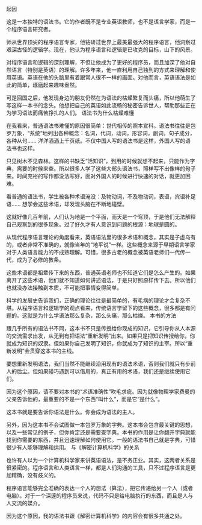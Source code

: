 起因

这是一本独特的语法书。它的作者既不是专业英语教师，也不是语言学家，而是一个程序语言研究者。

师从世界顶尖的程序语言专家，他钻研过世界上最美最强大的程序语言，他洞察过艰深古怪的逻辑学。现在，他认为程序语言和逻辑是已攻克的目标，山下的风景。

对程序语言和逻辑的深刻理解，不但让他成为了更好的程序员，而且加深了他对自然语言（特别是英语）的理解。许多年来，他一直利用自己独到的方式来理解和使用英语。英语在他的头脑里有着跟常人很不一样的画面。对他而言，英语语法是如此的简单，琢磨起来趣味盎然。

可是回国之后，他发现身边的朋友仍然在为语法的枯燥繁复而头痛，所以他萌生了写这样一本书的念头。他想把自己的英语如此流畅的秘密告诉世人，帮助那些正在为学习语法而痛苦挣扎的人们。
语法书为什么枯燥难懂

在我看来，普通语法书难懂的原因很简单：世代相传的照本宣科。语法书往往是包罗万象，“系统”地列出各种概念：名词，代词，动词，形容词，副词，句子成分，各种从句…… 洋洋洒洒上千页纸。不仅中国人写的语法书是这样，外国人写的语法书也这样。

只见树木不见森林。这样的书缺乏“活知识”，到用的时候就想不起来，只能作为字典，需要的时候来查。所以很多人学了这些大部头语法书，照样写不出像样的句子来。时间充裕的写作都没法写好，面对外国人的时候进行快速的对话，就更加困难。

看普通的语法书，学生被各种术语淹没：及物动词，不及物动词，表语，宾语补足语…… 想学会这些术语，却发现头脑在不断地碰壁。

这就好像几百年前，人们认为地是一个平面，而天是一个穹顶，于是他们无法解释自己观察到的很多现象。过了好久才有人意识到问题的根源：地球是圆的。

从现代程序语言理论的角度看来，英语语法里的很多术语和概念，其实是子虚乌有的，或者非常不准确的，就像当年的“地平说”一样。这些概念来源于早期语言学家对于人类语言能力的不成熟理解。可惜，很多古老的概念被英语老师们一代传一代，成为了必修的教条。

这些术语都是祖辈传下来的东西，普通英语老师也不知道它们是怎么产生的。如果离开了这些术语，他们就不知道如何讲述语法，于是只好照原样传下去。所以他们也就没办法接触到本质，不可能把事情变得简单。

科学的发展史告诉我们，正确的理论往往是最简单的，有毛病的理论才会复杂不堪。从程序语言和逻辑学的观点看来，传统语言学留下的这些概念，很多都是有问题的。这就是为什么学语法那么复杂，那么头痛，那么枯燥。
本书的方法

跟几乎所有的语法书不同，这本书不只是传授给你现成的知识，它引导你从人本源的交流需求出发，从无到有把语法“重新发明”出来。如果只是把知识传授给你，你就成为知识的奴隶。但如果你自己发明了知识，你就成为了知识的主宰。所以“重新发明”会贯穿这本书的主线。

要想重新发明语法，我们当然不能继续沿用现有的语法术语，否则我们就只有步前人的后尘。但如果碰巧遇到可以借用的，真正有用的术语，我们还是继续使用它们。

因为这个原因，请不要对本书的“术语准确性”吹毛求疵。因为就像物理学家费曼的父亲告诉他的，最重要的不是一个东西“叫什么”，而是它“是什么”。

这本书就是要告诉你语法是什么。你会成为语法的主人。

另外，因为这本书不会试图做一本包罗万象的字典。这本书会包含最关键的思想，以及一些常见的例子，但你肯定还是需要查字典。本书的作用是让你翻开字典就能找到你需要的东西，并且迅速理解如何使用它。一般的语法书自己就是字典，可惜很少有人能够理解和运用。
与《解密计算机科学》的关系

也许有人以为一个计算机科学家来讲英语语法，是不务正业。其实，这两者关系是很紧密的。程序语言和人类语言一样，都是人们沟通的工具，只不过程序语言是更加精确，没有歧义的。

程序语言能够完全准确的表达一个人的想法（算法），把它传递给另一个人（或者电脑）。对于一个深邃的程序员来说，代码不只是给电脑执行的东西，而且是人与人交流的媒介。

因为这个原因，我的语法书跟《解密计算机科学》的内容会有很多共通之处。
